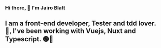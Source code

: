 ### Hi there, 👋 I'm Jairo Blatt

I am a **front-end developer**, Tester and tdd lover. 🤟, I've been working with Vuejs, Nuxt and Typescript. 🟢🔵
---

